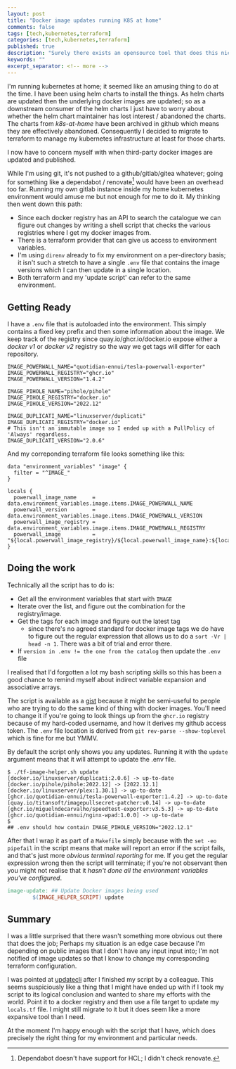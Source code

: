 ```yaml
---
layout: post
title: "Docker image updates running K8S at home"
comments: false
tags: [tech,kubernetes,terraform]
categories: [tech,kubernetes,terraform]
published: true
description: "Surely there exists an opensource tool that does this niche thing I want."
keywords: ""
excerpt_separator: <!-- more -->
---
```


I'm running kubernetes at home; it seemed like an amusing thing to do at the time. I have been using helm charts to install the things. As helm charts are updated then the underlying docker images are updated; so as a downstream consumer of the helm charts I just have to worry about whether the helm chart maintainer has lost interest / abandoned the charts. The charts from _k8s-at-home_ have been archived in github which means they are effectively abandoned. Consequently I decided to migrate to terraform to manage my kubernetes infrastructure at least for those charts.

I now have to concern myself with when third-party docker images are updated and published.

<!-- more -->

While I'm using git, it's not pushed to a github/gitlab/gitea whatever; going for something like a dependabot / renovate[^1] would have been an overhead too far. Running my own gitlab instance inside my home kubernetes environment would amuse me but not enough for me to do it. My thinking then went down this path:

- Since each docker registry has an API to search the catalogue we can figure out changes by writing a shell script that checks the various registries where I get my docker images from.
- There is a terraform provider that can give us access to environment variables.
- I'm using `direnv` already to fix my environment on a per-directory basis; it isn't such a stretch to have a single `.env` file that contains the image versions which I can then update in a single location.
- Both terraform and my 'update script' can refer to the same environment.

## Getting Ready

I have a `.env` file that is autoloaded into the environment. This simply contains a fixed key prefix and then some information about the image. We keep track of the registry since quay.io/ghcr.io/docker.io expose either a _docker v1_ or _docker v2_ registry so the way we get tags will differ for each repository.

```dotenv
IMAGE_POWERWALL_NAME="quotidian-ennui/tesla-powerwall-exporter"
IMAGE_POWERWALL_REGISTRY="ghcr.io"
IMAGE_POWERWALL_VERSION="1.4.2"

IMAGE_PIHOLE_NAME="pihole/pihole"
IMAGE_PIHOLE_REGISTRY="docker.io"
IMAGE_PIHOLE_VERSION="2022.12"

IMAGE_DUPLICATI_NAME="linuxserver/duplicati"
IMAGE_DUPLICATI_REGISTRY="docker.io"
# This isn't an immutable image so I ended up with a PullPolicy of 'Always' regardless.
IMAGE_DUPLICATI_VERSION="2.0.6"
```

And my correponding terraform file looks something like this:

```hcl
data "environment_variables" "image" {
  filter = "^IMAGE_"
}

locals {
  powerwall_image_name     = data.environment_variables.image.items.IMAGE_POWERWALL_NAME
  powerwall_version        = data.environment_variables.image.items.IMAGE_POWERWALL_VERSION
  powerwall_image_registry = data.environment_variables.image.items.IMAGE_POWERWALL_REGISTRY
  powerwall_image          = "${local.powerwall_image_registry}/${local.powerwall_image_name}:${local.powerwall_version}"
}
```

## Doing the work

Technically all the script has to do is:
- Get all the environment variables that start with `IMAGE`
- Iterate over the list, and figure out the combination for the registry/image.
- Get the tags for each image and figure out the latest tag
  - since there's no agreed standard for docker image tags we do have to figure out the regular expression that allows us to do a `sort -Vr | head -n 1`. There was a bit of trial and error there.
- If `version in .env != the one from the catalog` then update the `.env` file

I realised that I'd forgotten a lot my bash scripting skills so this has been a good chance to remind myself about indirect variable expansion and associative arrays.

The script is available as a [gist](https://gist.github.com/quotidian-ennui/b19c0a2188e3c41989e0eb1f40dd9db4#file-tf-image-helper-sh) because it might be semi-useful to people who are trying to do the same kind of thing with docker images. You'll need to change it if you're going to look things up from the `ghcr.io` registry because of my hard-coded username, and how it derives my github access token. The `.env` file location is derived from `git rev-parse --show-toplevel` which is fine for me but YMMV.

By default the script only shows you any updates. Running it with the `update` argument means that it will attempt to update the .env file.

```console
$ ./tf-image-helper.sh update
[docker.io/linuxserver/duplicati:2.0.6] -> up-to-date
[docker.io/pihole/pihole:2022.12] -> [2022.12.1]
[docker.io/linuxserver/plex:1.30.1] -> up-to-date
[ghcr.io/quotidian-ennui/tesla-powerwall-exporter:1.4.2] -> up-to-date
[quay.io/titansoft/imagepullsecret-patcher:v0.14] -> up-to-date
[ghcr.io/miguelndecarvalho/speedtest-exporter:v3.5.3] -> up-to-date
[ghcr.io/quotidian-ennui/nginx-wpad:1.0.0] -> up-to-date
$
## .env should how contain IMAGE_PIHOLE_VERSION="2022.12.1"
```

After that I wrap it as part of a `Makefile` simply because with the `set -eo pipefail` in the script means that make will report an error if the script fails, and that's just more _obvious terminal reporting_ for me. If you get the regular expression wrong then the script will terminate; if you're not observant then you might not realise that it _hasn't done all the environment variables you've configured_.

```Makefile
image-update: ## Update Docker images being used
        $(IMAGE_HELPER_SCRIPT) update
```

## Summary

I was a little surprised that there wasn't something more obvious out there that does the job; Perhaps my situation is an edge case because I'm depending on public images that I don't have any input input into; I'm not notified of image updates so that I know to change my corresponding terraform configuration.

I was pointed at [updatecli](https://www.updatecli.io/) after I finished my script by a colleague. This seems suspiciously like a thing that I might have ended up with if I took my script to its logical conclusion and wanted to share my efforts with the world. Point it to a docker registry and then use a file target to update my `locals.tf` file. I might still migrate to it but it does seem like a more expansive tool than I need.

At the moment I'm happy enough with the script that I have, which does precisely the right thing for my environment and particular needs.

[^1]: Dependabot doesn't have support for HCL; I didn't check renovate.
